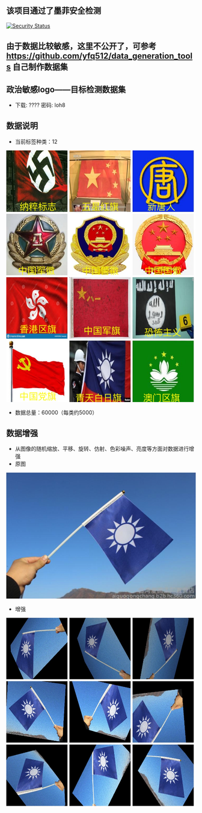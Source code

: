 ## 该项目通过了墨菲安全检测
[![Security Status](https://s.murphysec.com/badge/yfq512/sensitive_logo.svg)](https://www.murphysec.com/p/yfq512/sensitive_logo)
## 由于数据比较敏感，这里不公开了，可参考 https://github.com/yfq512/data_generation_tools 自己制作数据集
## 政治敏感logo——目标检测数据集
* 下载: ????  密码: loh8
## 数据说明
* 当前标签种类：12

![image](https://github.com/yfq512/sensitive_logo/blob/main/images/class.jpg)
* 数据总量：60000（每类约5000）
## 数据增强
* 从图像的随机缩放、平移、旋转、仿射、色彩噪声、亮度等方面对数据进行增强
* 原图

![image](https://github.com/yfq512/sensitive_logo/blob/main/images/org.png)
* 增强

![image](https://github.com/yfq512/sensitive_logo/blob/main/images/generator.jpg)
